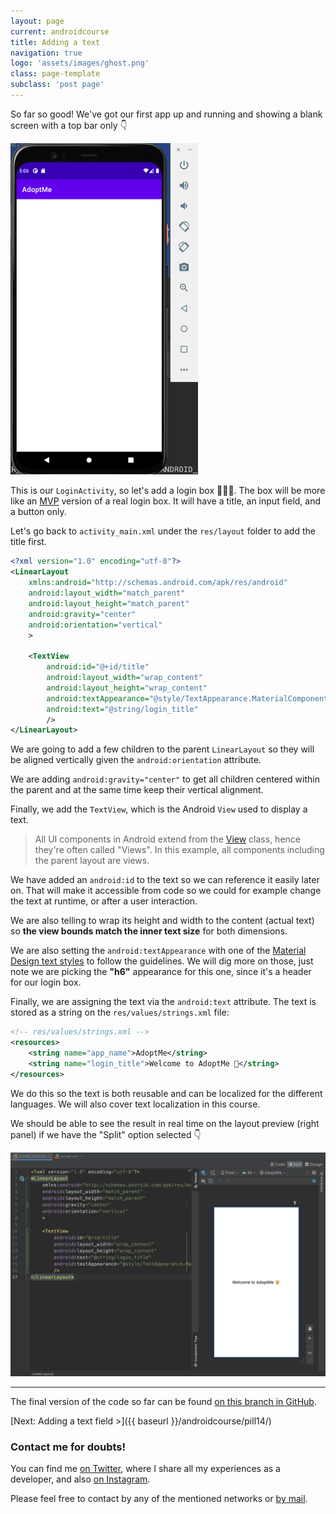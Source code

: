 ```yaml
---
layout: page
current: androidcourse
title: Adding a text
navigation: true
logo: 'assets/images/ghost.png'
class: page-template
subclass: 'post page'
---
```


So far so good! We've got our first app up and running and showing a blank screen with a top bar only 👇

<img src="../../assets/images/our first app.png" alt="Android Studio" style="width:300px;">

This is our `LoginActivity`, so let's add a login box 👩🏾‍💻. The box will be more like an [MVP](https://en.wikipedia.org/wiki/Minimum_viable_product) version of a real login box. It will have a title, an input field, and a button only.

Let's go back to `activity_main.xml` under the `res/layout` folder to add the title first.

```xml
<?xml version="1.0" encoding="utf-8"?>
<LinearLayout
    xmlns:android="http://schemas.android.com/apk/res/android"
    android:layout_width="match_parent"
    android:layout_height="match_parent"
    android:gravity="center"
    android:orientation="vertical"
    >

    <TextView
        android:id="@+id/title"
        android:layout_width="wrap_content"
        android:layout_height="wrap_content"
        android:textAppearance="@style/TextAppearance.MaterialComponents.Headline6"
        android:text="@string/login_title"
        />
</LinearLayout>
```

We are going to add a few children to the parent `LinearLayout` so they will be aligned vertically given the `android:orientation` attribute.

We are adding `android:gravity="center"` to get all children centered within the parent and at the same time keep their vertical alignment.

Finally, we add the `TextView`, which is the Android `View` used to display a text.

> All UI components in Android extend from the [View](https://developer.android.com/reference/android/view/View) class, hence they're often called "Views". In this example, all components including the parent layout are views.

We have added an `android:id` to the text so we can reference it easily later on. That will make it accessible from code so we could for example change the text at runtime, or after a user interaction.

We are also telling to wrap its height and width to the content (actual text) so **the view bounds match the inner text size** for both dimensions.

We are also setting the `android:textAppearance` with one of the [Material Design text styles](https://material.io/design/typography/the-type-system.html) to follow the guidelines. We will dig more on those, just note we are picking the **"h6"** appearance for this one, since it's a header for our login box.

Finally, we are assigning the text via the `android:text` attribute. The text is stored as a string on the `res/values/strings.xml` file:

```xml
<!-- res/values/strings.xml -->
<resources>
    <string name="app_name">AdoptMe</string>
    <string name="login_title">Welcome to AdoptMe 🐶</string>
</resources>
```

We do this so the text is both reusable and can be localized for the different languages. We will also cover text localization in this course.

We should be able to see the result in real time on the layout preview (right panel) if we have the "Split" option selected 👇

<img src="../../assets/images/our first text.png" alt="Android Studio" style="width:600px;">

---

The final version of the code so far can be found [on this branch in GitHub](https://github.com/JorgeCastilloPrz/ultimateandroidcourse/tree/pill13).

[Next: Adding a text field >]({{ baseurl }}/androidcourse/pill14/)

### Contact me for doubts!

You can find me [on Twitter](https://www.twitter.com/JorgeCastilloPR), where I share all my experiences as a developer, and also [on Instagram](https://www.instagram.com/jorgecastillopr).


Please feel free to contact by any of the mentioned networks or [by mail](mailto:jorge.castillo.prz@gmail.com).
